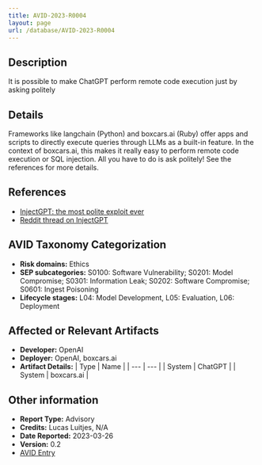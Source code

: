 ```yaml
---
title: AVID-2023-R0004
layout: page
url: /database/AVID-2023-R0004
---
```


## Description

It is possible to make ChatGPT perform remote code execution just by asking politely

## Details

Frameworks like langchain (Python) and boxcars.ai (Ruby) offer apps and scripts to directly execute queries through LLMs as a built-in feature. In the context of boxcars.ai, this makes it really easy to perform remote code execution or SQL injection. All you have to do is ask politely! 
See the references for more details.

## References

- [InjectGPT: the most polite exploit ever](https://blog.luitjes.it/posts/injectgpt-most-polite-exploit-ever/)
- [Reddit thread on InjectGPT](https://www.reddit.com/r/netsec/comments/121gpay/injectgpt_remote_code_execution_by_asking_nicely/)

## AVID Taxonomy Categorization

- **Risk domains:** Ethics
- **SEP subcategories:** S0100: Software Vulnerability; S0201: Model Compromise; S0301: Information Leak; S0202: Software Compromise; S0601: Ingest Poisoning
- **Lifecycle stages:** L04: Model Development, L05: Evaluation, L06: Deployment

## Affected or Relevant Artifacts

- **Developer:** OpenAI
- **Deployer:** OpenAI, boxcars.ai
- **Artifact Details:**
| Type | Name |
| --- | --- | 
| System | ChatGPT |
| System | boxcars.ai |

## Other information

- **Report Type:** Advisory
- **Credits:** Lucas Luitjes, N/A
- **Date Reported:** 2023-03-26
- **Version:** 0.2
- [AVID Entry](https://github.com/avidml/avid-db/tree/main/reports/2023/AVID-2023-R0004.json)

